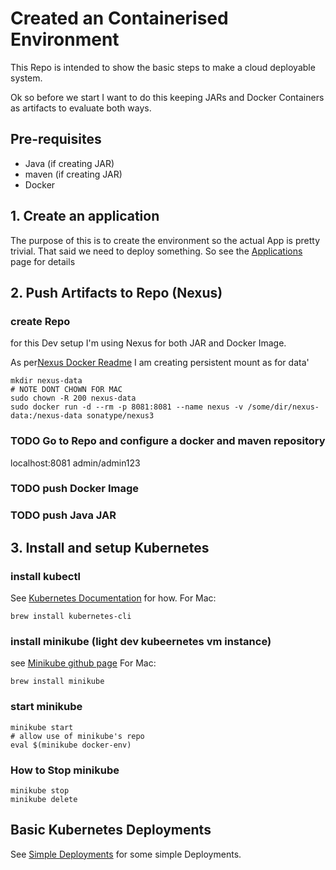 # Created an Containerised Environment 
This Repo is intended to show the basic steps to make a cloud deployable system.

Ok so before we start I want to do this keeping JARs and Docker Containers as artifacts to evaluate both ways.
## Pre-requisites
* Java (if creating JAR)
* maven (if creating JAR)
* Docker

## 1. Create an application

The purpose of this is to create the environment so the actual App is pretty trivial. That said we need to deploy something. So see the [Applications](applications/README.md) page for details

## 2. Push Artifacts to Repo (Nexus)
### create Repo
for this Dev setup I'm using Nexus for both JAR and Docker Image.

As per[Nexus Docker Readme](https://hub.docker.com/r/sonatype/nexus/#persistent-data) I am creating persistent mount as for data'
```
mkdir nexus-data
# NOTE DONT CHOWN FOR MAC
sudo chown -R 200 nexus-data
sudo docker run -d --rm -p 8081:8081 --name nexus -v /some/dir/nexus-data:/nexus-data sonatype/nexus3
```
### TODO Go to Repo and configure a docker and maven repository
localhost:8081
admin/admin123

### TODO push Docker Image
### TODO push Java JAR

## 3. Install and setup Kubernetes

### install kubectl
See [Kubernetes Documentation](https://kubernetes.io/docs/tasks/tools/install-kubectl/#install-kubectl) for how.
For Mac:

`brew install kubernetes-cli`

### install minikube (light dev kubeernetes vm instance)
see [Minikube github page](https://github.com/kubernetes/minikube)
For Mac:

`brew install minikube`

### start minikube
```
minikube start
# allow use of minikube's repo
eval $(minikube docker-env)
```
### How to Stop minikube
```
minikube stop
minikube delete
```


## Basic Kubernetes Deployments

See [Simple Deployments](kube_basic_actions/simple_deployments.md) for some simple Deployments.

